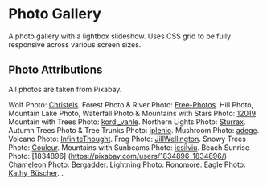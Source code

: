 # Photo Gallery

A photo gallery with a lightbox slideshow. Uses CSS grid to be fully responsive across various screen sizes.

## Photo Attributions

All photos are taken from Pixabay.

Wolf Photo: [Christels](https://pixabay.com/users/christels-3741991/).
Forest Photo & River Photo: [Free-Photos](https://pixabay.com/users/free-photos-242387/).
Hill Photo, Mountain Lake Photo, Waterfall Photo & Mountains with Stars Photo: [12019](https://pixabay.com/users/12019-12019/)  
Mountain with Trees Photo: [kordi_vahle](https://pixabay.com/users/kordi_vahle-4934524/).
Northern Lights Photo: [Sturrax](https://pixabay.com/users/sturrax-667313/).
Autumn Trees Photo & Tree Trunks Photo: [jplenio](https://pixabay.com/users/jplenio-7645255/).
Mushroom Photo: [adege](https://pixabay.com/users/adege-4994132/).
Volcano Photo: [InfiniteThought](https://pixabay.com/users/infinitethought-5496829/).
Frog Photo: [JillWellington](https://pixabay.com/users/jillwellington-334088/).
Snowy Trees Photo: [Couleur](https://pixabay.com/users/couleur-1195798/).
Mountains with Sunbeams Photo: [icsilviu](https://pixabay.com/users/icsilviu-12753087/).
Beach Sunrise Photo: [1834896] (https://pixabay.com/users/1834896-1834896/)
Chameleon Photo: [Bergadder](https://pixabay.com/users/bergadder-20679/).
Lightning Photo: [Ronomore](https://pixabay.com/users/ronomore-866556/).
Eagle Photo: [Kathy_Büscher](https://pixabay.com/users/kathy_b%C3%BCscher-5562794/).
.
